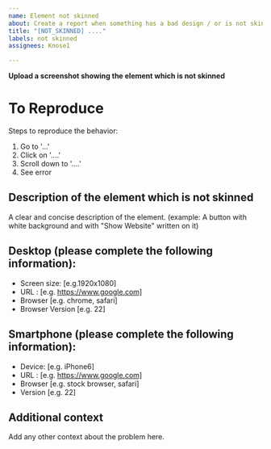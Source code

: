 ```yaml
---
name: Element not skinned
about: Create a report when something has a bad design / or is not skinned
title: "[NOT_SKINNED] ...."
labels: not skinned
assignees: Knose1

---
```


**Upload a screenshot showing the element which is not skinned**

# To Reproduce
Steps to reproduce the behavior:
1. Go to '...'
2. Click on '....'
3. Scroll down to '....'
4. See error

## Description of the element which is not skinned
A clear and concise description of the element. 
(example: A button with white background and with "Show Website" written on it)

## Desktop (please complete the following information):
 - Screen size: [e.g.1920x1080]
 - URL : [e.g. https://www.google.com]
 - Browser [e.g. chrome, safari]
 - Browser Version [e.g. 22]

## Smartphone (please complete the following information):
 - Device: [e.g. iPhone6]
 - URL : [e.g. https://www.google.com]
 - Browser [e.g. stock browser, safari]
 - Version [e.g. 22]

## Additional context
Add any other context about the problem here.
